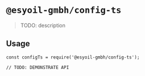 # `@esyoil-gmbh/config-ts`

> TODO: description

## Usage

```
const configTs = require('@esyoil-gmbh/config-ts');

// TODO: DEMONSTRATE API
```
